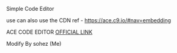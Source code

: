 Simple Code Editor

use can also use the CDN ref - https://ace.c9.io/#nav=embedding

ACE CODE EDITOR [OFFICIAL LINK](https://github.com/ajaxorg/ace "OFFICIAL LINK")

Modify By sohez (Me)
